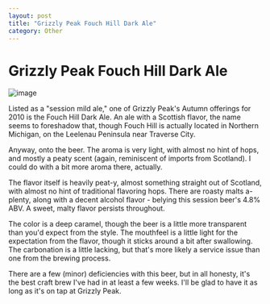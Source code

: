 ```yaml
---
layout: post
title: "Grizzly Peak Fouch Hill Dark Ale"
category: Other
---
```


Grizzly Peak Fouch Hill Dark Ale
================================

![image](http://www.yeastboundanddown.com/wp-content/uploads/2010/10/wpid-IMG_20101021_141330.jpg)

Listed as a "session mild ale," one of Grizzly Peak's Autumn offerings for 2010 is the Fouch Hill Dark Ale. An ale with a Scottish flavor, the name seems to foreshadow that, though Fouch Hill is actually located in Northern Michigan, on the Leelenau Peninsula near Traverse City.

Anyway, onto the beer. The aroma is very light, with almost no hint of hops, and mostly a peaty scent (again, reminiscent of imports from Scotland). I could do with a bit more aroma there, actually.

The flavor itself is heavily peat-y, almost something straight out of Scotland, with almost no hint of traditional flavoring hops. There are roasty malts a-plenty, along with a decent alcohol flavor - belying this session beer's 4.8% ABV. A sweet, malty flavor persists throughout.

The color is a deep caramel, though the beer is a little more transparent than you'd expect from the style. The mouthfeel is a little light for the expectation from the flavor, though it sticks around a bit after swallowing. The carbonation is a little lacking, but that's more likely a service issue than one from the brewing process.

There are a few (minor) deficiencies with this beer, but in all honesty, it's the best craft brew I've had in at least a few weeks. I'll be glad to have it as long as it's on tap at Grizzly Peak.